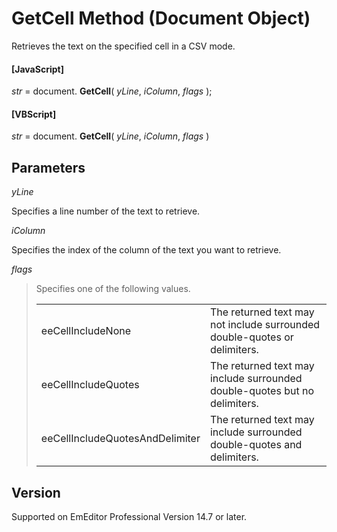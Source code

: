 # GetCell Method (Document Object)

Retrieves the text on the specified cell in a CSV mode.

#### \[JavaScript\]

_str_ = document. **GetCell**( _yLine_, _iColumn_, _flags_ );

#### \[VBScript\]

_str_ = document. **GetCell**( _yLine_, _iColumn_, _flags_ )

## Parameters

_yLine_

Specifies a line number of the text to retrieve.

_iColumn_

Specifies the index of the column of the text you want to retrieve.

_flags_

> Specifies one of the following values.
>
> |     |     |
> | --- | --- |
> | eeCellIncludeNone | The returned text may not include surrounded double-quotes or delimiters. |
> | eeCellIncludeQuotes | The returned text may include surrounded double-quotes but no delimiters. |
> | eeCellIncludeQuotesAndDelimiter | The returned text may include surrounded double-quotes and delimiters. |

## Version

Supported on EmEditor Professional Version 14.7 or later.
